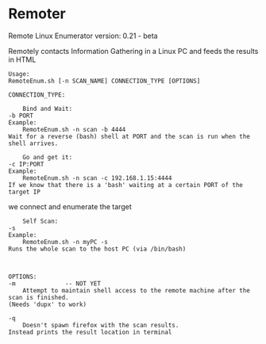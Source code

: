 # Remoter

Remote Linux Enumerator  version: 0.21 - beta


Remotely contacts Information Gathering in a Linux PC and feeds the results in HTML

	Usage:
	RemoteEnum.sh [-n SCAN_NAME] CONNECTION_TYPE [OPTIONS]

	CONNECTION_TYPE:

 		Bind and Wait:
	-b PORT	
	Example:
		RemoteEnum.sh -n scan -b 4444
 	Wait for a reverse (bash) shell at PORT and the scan is run when the shell arrives.

		Go and get it:
	-c IP:PORT
	Example:
		RemoteEnum.sh -n scan -c 192.168.1.15:4444
 	If we know that there is a 'bash' waiting at a certain PORT of the target IP 
we connect and enumerate the target

		Self Scan:
	-s
	Example:
		RemoteEnum.sh -n myPC -s
 	Runs the whole scan to the host PC (via /bin/bash)



	OPTIONS:
	-m				-- NOT YET
		Attempt to maintain shell access to the remote machine after the scan is finished.
	(Needs 'dupx' to work)

	-q
		Doesn't spawn firefox with the scan results.
	Instead prints the result location in terminal

